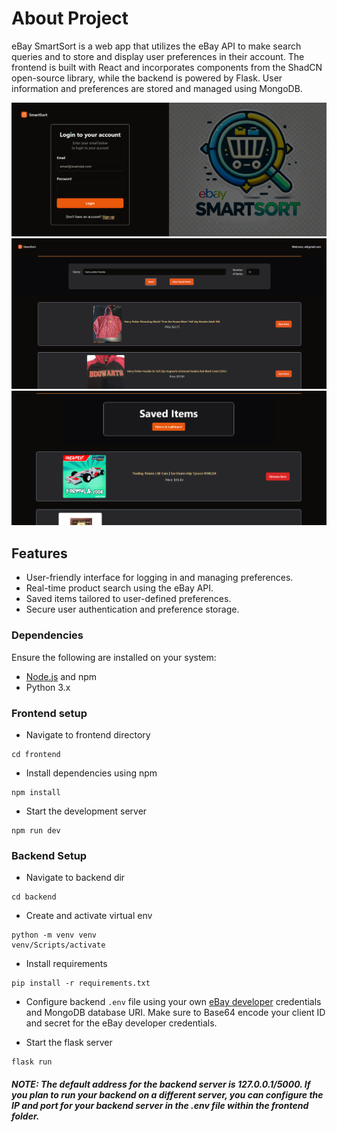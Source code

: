 # About Project

eBay SmartSort is a web app that utilizes the eBay API to make search queries and to store and display user preferences in their account. The frontend is built with React and incorporates components from the ShadCN open-source library, while the backend is powered by Flask. User information and preferences are stored and managed using MongoDB.

![SmartSort Login Page](./screenshots/smartsort-login.png)
![SmartSort Dashboard Page](./screenshots/smartsort-dashboard.png)
![SmartSort Saved Items Page](./screenshots/smartsort-saveditems.png)

## Features
- User-friendly interface for logging in and managing preferences.
- Real-time product search using the eBay API.
- Saved items tailored to user-defined preferences.
- Secure user authentication and preference storage.


### Dependencies

Ensure the following are installed on your system:
- [Node.js](https://nodejs.org/en) and npm
- Python 3.x

### Frontend setup
- Navigate to frontend directory
```console
cd frontend
```
- Install dependencies using npm
```console
npm install
```
- Start the development server
```console
npm run dev
```

### Backend Setup
- Navigate to backend dir
```console
cd backend
```
- Create and activate virtual env
```console
python -m venv venv
venv/Scripts/activate
```
- Install requirements
```console
pip install -r requirements.txt
```
- Configure backend `.env` file using your own [eBay developer](https://developer.ebay.com/) credentials and MongoDB database URI. Make sure to Base64 encode your client ID and secret for the eBay developer credentials. 

- Start the flask server
```console
flask run
```

##### NOTE: The default address for the backend server is 127.0.0.1/5000. If you plan to run your backend on a different server, you can configure the IP and port for your backend server in the .env file within the frontend folder.
